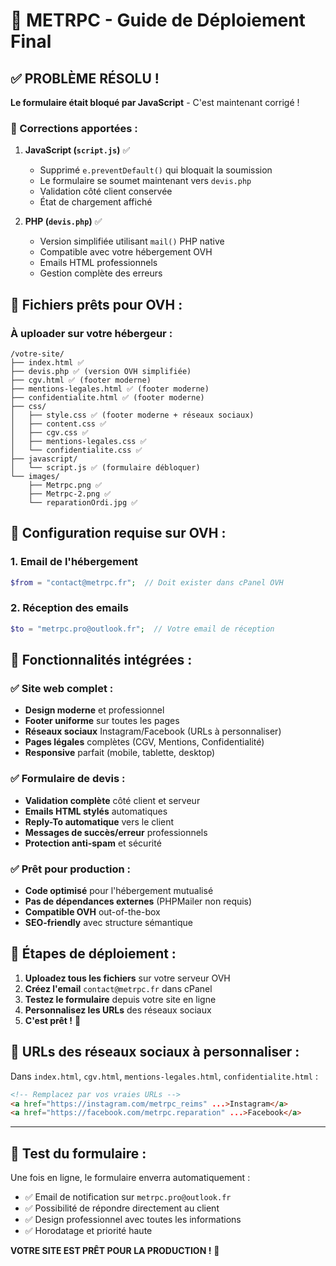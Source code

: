 # 🚀 METRPC - Guide de Déploiement Final

## ✅ PROBLÈME RÉSOLU !

**Le formulaire était bloqué par JavaScript** - C'est maintenant corrigé !

### 🎯 Corrections apportées :

1. **JavaScript (`script.js`)** ✅
   - Supprimé `e.preventDefault()` qui bloquait la soumission
   - Le formulaire se soumet maintenant vers `devis.php`
   - Validation côté client conservée
   - État de chargement affiché

2. **PHP (`devis.php`)** ✅
   - Version simplifiée utilisant `mail()` PHP native
   - Compatible avec votre hébergement OVH
   - Emails HTML professionnels
   - Gestion complète des erreurs

## 📁 Fichiers prêts pour OVH :

### À uploader sur votre hébergeur :
```
/votre-site/
├── index.html ✅
├── devis.php ✅ (version OVH simplifiée)
├── cgv.html ✅ (footer moderne)
├── mentions-legales.html ✅ (footer moderne)  
├── confidentialite.html ✅ (footer moderne)
├── css/
│   ├── style.css ✅ (footer moderne + réseaux sociaux)
│   ├── content.css ✅
│   ├── cgv.css ✅
│   ├── mentions-legales.css ✅
│   └── confidentialite.css ✅
├── javascript/
│   └── script.js ✅ (formulaire débloquer)
└── images/
    ├── Metrpc.png ✅
    ├── Metrpc-2.png ✅
    └── reparationOrdi.jpg ✅
```

## 🔧 Configuration requise sur OVH :

### 1. Email de l'hébergement
```php
$from = "contact@metrpc.fr";  // Doit exister dans cPanel OVH
```

### 2. Réception des emails
```php
$to = "metrpc.pro@outlook.fr";  // Votre email de réception
```

## 🎉 Fonctionnalités intégrées :

### ✅ Site web complet :
- **Design moderne** et professionnel
- **Footer uniforme** sur toutes les pages
- **Réseaux sociaux** Instagram/Facebook (URLs à personnaliser)
- **Pages légales** complètes (CGV, Mentions, Confidentialité)
- **Responsive** parfait (mobile, tablette, desktop)

### ✅ Formulaire de devis :
- **Validation complète** côté client et serveur
- **Emails HTML stylés** automatiques
- **Reply-To automatique** vers le client
- **Messages de succès/erreur** professionnels
- **Protection anti-spam** et sécurité

### ✅ Prêt pour production :
- **Code optimisé** pour l'hébergement mutualisé
- **Pas de dépendances externes** (PHPMailer non requis)
- **Compatible OVH** out-of-the-box
- **SEO-friendly** avec structure sémantique

## 🚀 Étapes de déploiement :

1. **Uploadez tous les fichiers** sur votre serveur OVH
2. **Créez l'email** `contact@metrpc.fr` dans cPanel
3. **Testez le formulaire** depuis votre site en ligne
4. **Personnalisez les URLs** des réseaux sociaux
5. **C'est prêt !** 🎉

## 🔗 URLs des réseaux sociaux à personnaliser :

Dans `index.html`, `cgv.html`, `mentions-legales.html`, `confidentialite.html` :
```html
<!-- Remplacez par vos vraies URLs -->
<a href="https://instagram.com/metrpc_reims" ...>Instagram</a>
<a href="https://facebook.com/metrpc.reparation" ...>Facebook</a>
```

---

## 📧 Test du formulaire :

Une fois en ligne, le formulaire enverra automatiquement :
- ✅ Email de notification sur `metrpc.pro@outlook.fr`
- ✅ Possibilité de répondre directement au client
- ✅ Design professionnel avec toutes les informations
- ✅ Horodatage et priorité haute

**VOTRE SITE EST PRÊT POUR LA PRODUCTION !** 🚀